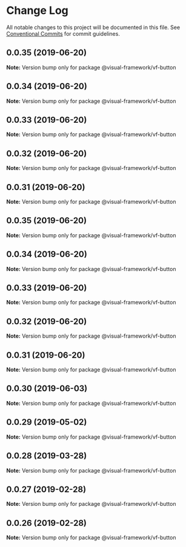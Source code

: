 # Change Log

All notable changes to this project will be documented in this file.
See [Conventional Commits](https://conventionalcommits.org) for commit guidelines.

## 0.0.35 (2019-06-20)

**Note:** Version bump only for package @visual-framework/vf-button





## 0.0.34 (2019-06-20)

**Note:** Version bump only for package @visual-framework/vf-button





## 0.0.33 (2019-06-20)

**Note:** Version bump only for package @visual-framework/vf-button





## 0.0.32 (2019-06-20)

**Note:** Version bump only for package @visual-framework/vf-button





## 0.0.31 (2019-06-20)

**Note:** Version bump only for package @visual-framework/vf-button





## 0.0.35 (2019-06-20)

**Note:** Version bump only for package @visual-framework/vf-button





## 0.0.34 (2019-06-20)

**Note:** Version bump only for package @visual-framework/vf-button





## 0.0.33 (2019-06-20)

**Note:** Version bump only for package @visual-framework/vf-button





## 0.0.32 (2019-06-20)

**Note:** Version bump only for package @visual-framework/vf-button





## 0.0.31 (2019-06-20)

**Note:** Version bump only for package @visual-framework/vf-button





## 0.0.30 (2019-06-03)

**Note:** Version bump only for package @visual-framework/vf-button





## 0.0.29 (2019-05-02)

**Note:** Version bump only for package @visual-framework/vf-button





## 0.0.28 (2019-03-28)

**Note:** Version bump only for package @visual-framework/vf-button





## 0.0.27 (2019-02-28)

**Note:** Version bump only for package @visual-framework/vf-button





## 0.0.26 (2019-02-28)

**Note:** Version bump only for package @visual-framework/vf-button
